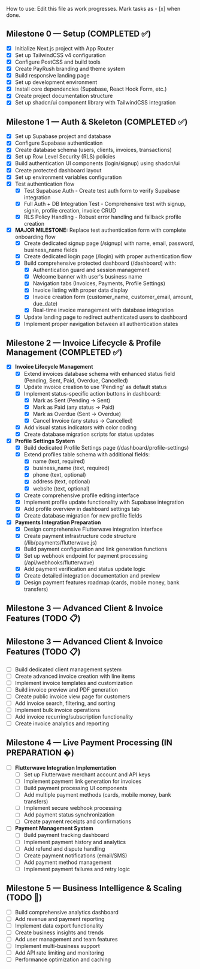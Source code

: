 How to use: Edit this file as work progresses. Mark tasks as - [x] when done.

## Milestone 0 — Setup (COMPLETED ✅)

- [x] Initialize Next.js project with App Router
- [x] Set up TailwindCSS v4 configuration
- [x] Configure PostCSS and build tools
- [x] Create PayRush branding and theme system
- [x] Build responsive landing page
- [x] Set up development environment
- [x] Install core dependencies (Supabase, React Hook Form, etc.)
- [x] Create project documentation structure
- [x] Set up shadcn/ui component library with TailwindCSS integration

## Milestone 1 — Auth & Skeleton (COMPLETED ✅)

- [x] Set up Supabase project and database
- [x] Configure Supabase authentication  
- [x] Create database schema (users, clients, invoices, transactions)
- [x] Set up Row Level Security (RLS) policies
- [x] Build authentication UI components (login/signup) using shadcn/ui
- [x] Create protected dashboard layout 
- [x] Set up environment variables configuration
- [x] Test authentication flow
  - [x] Test Supabase Auth - Create test auth form to verify Supabase integration
  - [x] Full Auth + DB Integration Test - Comprehensive test with signup, signin, profile creation, invoice CRUD
  - [x] RLS Policy Handling - Robust error handling and fallback profile creation
- [x] **MAJOR MILESTONE:** Replace test authentication form with complete onboarding flow
  - [x] Create dedicated signup page (/signup) with name, email, password, business_name fields
  - [x] Create dedicated login page (/login) with proper authentication flow
  - [x] Build comprehensive protected dashboard (/dashboard) with:
    - [x] Authentication guard and session management
    - [x] Welcome banner with user's business name
    - [x] Navigation tabs (Invoices, Payments, Profile Settings)
    - [x] Invoice listing with proper data display
    - [x] Invoice creation form (customer_name, customer_email, amount, due_date)
    - [x] Real-time invoice management with database integration
  - [x] Update landing page to redirect authenticated users to dashboard
  - [x] Implement proper navigation between all authentication states

## Milestone 2 — Invoice Lifecycle & Profile Management (COMPLETED ✅)

- [x] **Invoice Lifecycle Management**
  - [x] Extend invoices database schema with enhanced status field (Pending, Sent, Paid, Overdue, Cancelled)
  - [x] Update invoice creation to use 'Pending' as default status
  - [x] Implement status-specific action buttons in dashboard:
    - [x] Mark as Sent (Pending → Sent)
    - [x] Mark as Paid (any status → Paid)  
    - [x] Mark as Overdue (Sent → Overdue)
    - [x] Cancel Invoice (any status → Cancelled)
  - [x] Add visual status indicators with color coding
  - [x] Create database migration scripts for status updates

- [x] **Profile Settings System**
  - [x] Build dedicated Profile Settings page (/dashboard/profile-settings)
  - [x] Extend profiles table schema with additional fields:
    - [x] name (text, required)
    - [x] business_name (text, required)
    - [x] phone (text, optional)
    - [x] address (text, optional)
    - [x] website (text, optional)
  - [x] Create comprehensive profile editing interface
  - [x] Implement profile update functionality with Supabase integration
  - [x] Add profile overview in dashboard settings tab
  - [x] Create database migration for new profile fields

- [x] **Payments Integration Preparation**
  - [x] Design comprehensive Flutterwave integration interface
  - [x] Create payment infrastructure code structure (/lib/payments/flutterwave.js)
  - [x] Build payment configuration and link generation functions
  - [x] Set up webhook endpoint for payment processing (/api/webhooks/flutterwave)
  - [x] Add payment verification and status update logic
  - [x] Create detailed integration documentation and preview
  - [x] Design payment features roadmap (cards, mobile money, bank transfers)

## Milestone 3 — Advanced Client & Invoice Features (TODO 📋)

## Milestone 3 — Advanced Client & Invoice Features (TODO 📋)

- [ ] Build dedicated client management system
- [ ] Create advanced invoice creation with line items
- [ ] Implement invoice templates and customization
- [ ] Build invoice preview and PDF generation
- [ ] Create public invoice view page for customers
- [ ] Add invoice search, filtering, and sorting
- [ ] Implement bulk invoice operations
- [ ] Add invoice recurring/subscription functionality
- [ ] Create invoice analytics and reporting

## Milestone 4 — Live Payment Processing (IN PREPARATION �)

- [ ] **Flutterwave Integration Implementation**
  - [ ] Set up Flutterwave merchant account and API keys
  - [ ] Implement payment link generation for invoices
  - [ ] Build payment processing UI components
  - [ ] Add multiple payment methods (cards, mobile money, bank transfers)
  - [ ] Implement secure webhook processing
  - [ ] Add payment status synchronization
  - [ ] Create payment receipts and confirmations

- [ ] **Payment Management System**
  - [ ] Build payment tracking dashboard
  - [ ] Implement payment history and analytics
  - [ ] Add refund and dispute handling
  - [ ] Create payment notifications (email/SMS)
  - [ ] Add payment method management
  - [ ] Implement payment failures and retry logic

## Milestone 5 — Business Intelligence & Scaling (TODO 🚀)

- [ ] Build comprehensive analytics dashboard
- [ ] Add revenue and payment reporting
- [ ] Implement data export functionality  
- [ ] Create business insights and trends
- [ ] Add user management and team features
- [ ] Implement multi-business support
- [ ] Add API rate limiting and monitoring
- [ ] Performance optimization and caching